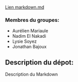 [Lien markdown.md](./markdown.md)

### Membres du groupes:
- Aurélien Mariaule
- Nadim El Nakadi
- Lysie Soyez
- Jonathan Bajoux

## Description du dépot:

Description du Markdown